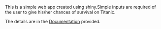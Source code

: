This is a simple web app created using shiny.Simple inputs are required of the user to give his/her chances of survival on Titanic.

The details are in the [Documentation](https://github.com/siddbhatia/DDP/blob/master/Documentation.html) provided.
